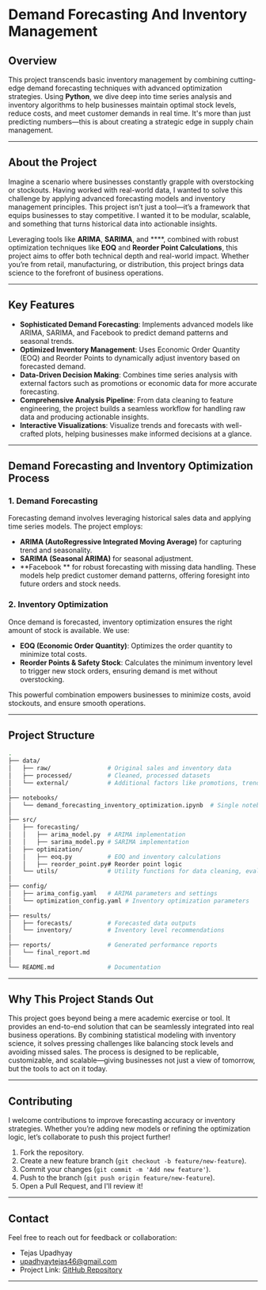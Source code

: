 # **Demand Forecasting And Inventory Management**

## **Overview**
This project transcends basic inventory management by combining cutting-edge demand forecasting techniques with advanced optimization strategies. Using **Python**, we dive deep into time series analysis and inventory algorithms to help businesses maintain optimal stock levels, reduce costs, and meet customer demands in real time. It's more than just predicting numbers—this is about creating a strategic edge in supply chain management.

---

## **About the Project**
Imagine a scenario where businesses constantly grapple with overstocking or stockouts. Having worked with real-world data, I wanted to solve this challenge by applying advanced forecasting models and inventory management principles. This project isn’t just a tool—it’s a framework that equips businesses to stay competitive. I wanted it to be modular, scalable, and something that turns historical data into actionable insights.

Leveraging tools like **ARIMA**, **SARIMA**, and ****, combined with robust optimization techniques like **EOQ** and **Reorder Point Calculations**, this project aims to offer both technical depth and real-world impact. Whether you’re from retail, manufacturing, or distribution, this project brings data science to the forefront of business operations.

---

## **Key Features**
- **Sophisticated Demand Forecasting**: Implements advanced models like ARIMA, SARIMA, and Facebook  to predict demand patterns and seasonal trends.
- **Optimized Inventory Management**: Uses Economic Order Quantity (EOQ) and Reorder Points to dynamically adjust inventory based on forecasted demand.
- **Data-Driven Decision Making**: Combines time series analysis with external factors such as promotions or economic data for more accurate forecasting.
- **Comprehensive Analysis Pipeline**: From data cleaning to feature engineering, the project builds a seamless workflow for handling raw data and producing actionable insights.
- **Interactive Visualizations**: Visualize trends and forecasts with well-crafted plots, helping businesses make informed decisions at a glance.

---

## **Demand Forecasting and Inventory Optimization Process**
### **1. Demand Forecasting**
Forecasting demand involves leveraging historical sales data and applying time series models. The project employs:
- **ARIMA (AutoRegressive Integrated Moving Average)** for capturing trend and seasonality.
- **SARIMA (Seasonal ARIMA)** for seasonal adjustment.
- **Facebook ** for robust forecasting with missing data handling.
These models help predict customer demand patterns, offering foresight into future orders and stock needs.

### **2. Inventory Optimization**
Once demand is forecasted, inventory optimization ensures the right amount of stock is available. We use:
- **EOQ (Economic Order Quantity)**: Optimizes the order quantity to minimize total costs.
- **Reorder Points & Safety Stock**: Calculates the minimum inventory level to trigger new stock orders, ensuring demand is met without overstocking.

This powerful combination empowers businesses to minimize costs, avoid stockouts, and ensure smooth operations.

---

## **Project Structure**
```bash
.
├── data/                   
│   ├── raw/                # Original sales and inventory data
│   ├── processed/          # Cleaned, processed datasets
│   └── external/           # Additional factors like promotions, trends
│
├── notebooks/              
│   └── demand_forecasting_inventory_optimization.ipynb  # Single notebook handling EDA, forecasting, and optimization
│
├── src/                    
│   ├── forecasting/        
│   │   ├── arima_model.py  # ARIMA implementation
│   │   ├── sarima_model.py # SARIMA implementation
│   ├── optimization/       
│   │   ├── eoq.py          # EOQ and inventory calculations
│   │   ├── reorder_point.py# Reorder point logic
│   └── utils/              # Utility functions for data cleaning, evaluation
│
├── config/                 
│   ├── arima_config.yaml   # ARIMA parameters and settings
│   └── optimization_config.yaml # Inventory optimization parameters
│
├── results/                
│   ├── forecasts/          # Forecasted data outputs
│   └── inventory/          # Inventory level recommendations
│
├── reports/                # Generated performance reports
│   └── final_report.md     
│
└── README.md               # Documentation
```

---

## **Why This Project Stands Out**
This project goes beyond being a mere academic exercise or tool. It provides an end-to-end solution that can be seamlessly integrated into real business operations. By combining statistical modeling with inventory science, it solves pressing challenges like balancing stock levels and avoiding missed sales. The process is designed to be replicable, customizable, and scalable—giving businesses not just a view of tomorrow, but the tools to act on it today.

---

## **Contributing**
I welcome contributions to improve forecasting accuracy or inventory strategies. Whether you’re adding new models or refining the optimization logic, let’s collaborate to push this project further!

1. Fork the repository.
2. Create a new feature branch (`git checkout -b feature/new-feature`).
3. Commit your changes (`git commit -m 'Add new feature'`).
4. Push to the branch (`git push origin feature/new-feature`).
5. Open a Pull Request, and I'll review it!

---

## **Contact**
Feel free to reach out for feedback or collaboration:
- Tejas Upadhyay
- upadhyaytejas46@gmail.com
- Project Link: [GitHub Repository](https://github.com/yourusername/demand-forecasting-inventory-management)

---
